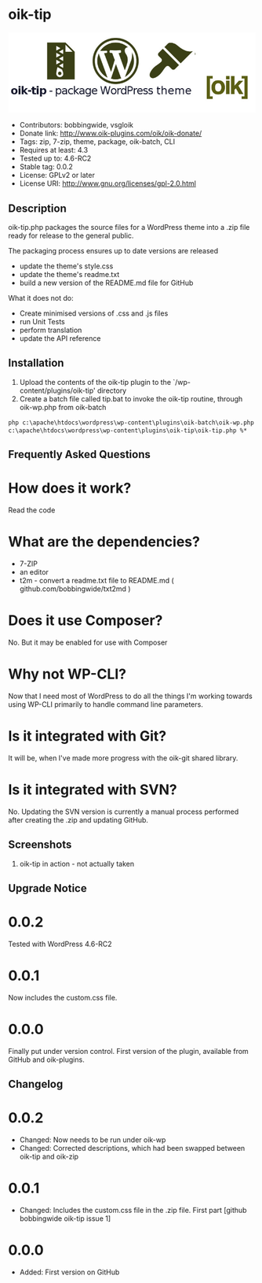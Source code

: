 # oik-tip 
![banner](https://raw.githubusercontent.com/bobbingwide/oik-tip/master/assets/oik-tip-banner-772x250.jpg)
* Contributors: bobbingwide, vsgloik
* Donate link: http://www.oik-plugins.com/oik/oik-donate/
* Tags: zip, 7-zip, theme, package, oik-batch, CLI
* Requires at least: 4.3
* Tested up to: 4.6-RC2
* Stable tag: 0.0.2
* License: GPLv2 or later
* License URI: http://www.gnu.org/licenses/gpl-2.0.html

## Description 

oik-tip.php packages the source files for a WordPress theme into a .zip file ready for release to the general public.


The packaging process ensures up to date versions are released

* update the theme's style.css
* update the theme's readme.txt
* build a new version of the README.md file for GitHub


What it does not do:

* Create minimised versions of .css and .js files
* run Unit Tests
* perform translation
* update the API reference


## Installation 

1. Upload the contents of the oik-tip plugin to the `/wp-content/plugins/oik-tip' directory
1. Create a batch file called tip.bat to invoke the oik-tip routine, through oik-wp.php from oik-batch

```
php c:\apache\htdocs\wordpress\wp-content\plugins\oik-batch\oik-wp.php c:\apache\htdocs\wordpress\wp-content\plugins\oik-tip\oik-tip.php %*

```

## Frequently Asked Questions 

# How does it work? 

Read the code

# What are the dependencies? 

* 7-ZIP
* an editor
* t2m - convert a readme.txt file to README.md ( github.com/bobbingwide/txt2md )

# Does it use Composer? 

No. But it may be enabled for use with Composer

# Why not WP-CLI? 

Now that I need most of WordPress to do all the things I'm working towards using WP-CLI
primarily to handle command line parameters.

# Is it integrated with Git? 

It will be, when I've made more progress with the oik-git shared library.

# Is it integrated with SVN? 

No. Updating the SVN version is currently a manual process performed after creating the .zip and updating GitHub.



## Screenshots 
1. oik-tip in action - not actually taken

## Upgrade Notice 
# 0.0.2 
Tested with WordPress 4.6-RC2

# 0.0.1 
Now includes the custom.css file.

# 0.0.0 
Finally put under version control.
First version of the plugin, available from GitHub and oik-plugins.

## Changelog 
# 0.0.2 
* Changed: Now needs to be run under oik-wp
* Changed: Corrected descriptions, which had been swapped between oik-tip and oik-zip

# 0.0.1 
* Changed: Includes the custom.css file in the .zip file. First part [github bobbingwide oik-tip issue 1]

# 0.0.0 
* Added: First version on GitHub


